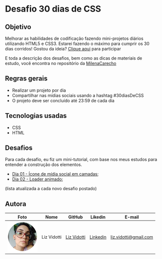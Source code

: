 # Desafio 30 dias de CSS

## Objetivo

Melhorar as habilidades de codificação fazendo mini-projetos diários utilizando HTML5 e CSS3. Estarei fazendo o máximo para cumprir os 30 dias corridos!
Gostou da ideia? [Clique aqui](https://github.com/MilenaCarecho/30diasDeCSS/issues/1) para participar

E toda a descrição dos desafios, bem como as dicas de materiais de estudo, você encontra no repositório da [MilenaCarecho](https://github.com/MilenaCarecho/30diasDeCSS)

## Regras gerais

-   Realizar um projeto por dia
-   Compartilhar nas mídias sociais usando a hashtag #30diasDeCSS
-   O projeto deve ser concluído até 23:59 de cada dia

## Tecnologias usadas

-   CSS
-   HTML

## Desafios

Para cada desafio, eu fiz um mini-tutorial, com base nos meus estudos para entender a construção dos elementos.

-   [Dia 01 - Ícone de mídia social em camadas](https://github.com/lizvidotti91/desafio-30-dias-css/tree/master/Desafios/Dia%2001);
-   [Dia 02 - Loader animado](https://github.com/lizvidotti91/desafio-30-dias-css/tree/master/Desafios/Dia%2002);

(lista atualizada a cada novo desafio postado)

## Autora

| Foto                                       | Nome        | GitHub                                         | Likedin                                                 | E-mail                |
| ------------------------------------------ | ----------- | ---------------------------------------------- | ------------------------------------------------------- | --------------------- |
| <img src="./img/perfil.png" width="100px"> | Liz Vidotti | [Liz Vidotti](https://github.com/lizvidotti91) | [Linkedin](https://www.linkedin.com/in/elisetevidotti/) | liz.vidotti@gmail.com |
